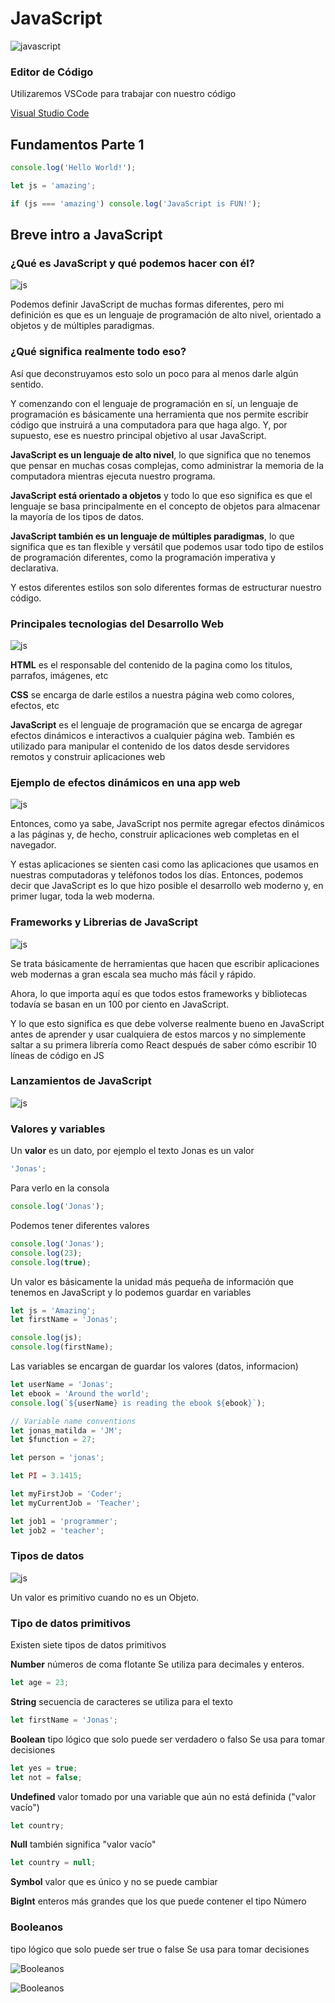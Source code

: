 # JavaScript

![javascript](https://icongr.am/devicon/javascript-original.svg?size=128&color=currentColor)

### Editor de Código

Utilizaremos VSCode para trabajar con nuestro código

[Visual Studio Code](https://code.visualstudio.com/)

## Fundamentos Parte 1

```javascript
console.log('Hello World!');
```

```javascript
let js = 'amazing';

if (js === 'amazing') console.log('JavaScript is FUN!');
```

## Breve intro a JavaScript

### ¿Qué es JavaScript y qué podemos hacer con él?

![js](https://github.com/hugoorlando/javascript/blob/main/img/js_1.png)

Podemos definir JavaScript de muchas formas diferentes, pero mi definición es que es un lenguaje de programación de alto nivel, orientado a objetos y de múltiples paradigmas.

### ¿Qué significa realmente todo eso?

Así que deconstruyamos esto solo un poco para al menos darle algún sentido.

Y comenzando con el lenguaje de programación en sí, un lenguaje de programación es básicamente una herramienta que nos permite escribir código que instruirá a una computadora para que haga algo. Y, por supuesto, ese es nuestro principal objetivo al usar JavaScript.

**JavaScript es un lenguaje de alto nivel**, lo que significa que no tenemos que pensar en muchas cosas complejas, como administrar la memoria de la computadora mientras ejecuta nuestro programa.

**JavaScript está orientado a objetos** y todo lo que eso significa es que el lenguaje se basa principalmente en el concepto de objetos para almacenar la mayoría de los tipos de datos.

**JavaScript también es un lenguaje de múltiples paradigmas**, lo que significa que es tan flexible y versátil que podemos usar todo tipo de estilos de programación diferentes, como la programación imperativa y declarativa.

Y estos diferentes estilos son solo diferentes formas de estructurar nuestro código.

### Principales tecnologias del Desarrollo Web

![js](https://github.com/hugoorlando/javascript/blob/main/img/js_2.png)

**HTML** es el responsable del contenido de la pagina como los titulos, parrafos, imágenes, etc

**CSS** se encarga de darle estilos a nuestra página web como colores, efectos, etc

**JavaScript** es el lenguaje de programación que se encarga de agregar efectos dinámicos e interactivos a cualquier página web. También es utilizado para manipular el contenido de los datos desde servidores remotos y construir aplicaciones web

### Ejemplo de efectos dinámicos en una app web

![js](https://github.com/hugoorlando/javascript/blob/main/img/js_3.png)

Entonces, como ya sabe, JavaScript nos permite agregar efectos dinámicos a las páginas y, de hecho, construir aplicaciones web completas en el navegador.

Y estas aplicaciones se sienten casi como las aplicaciones que usamos en nuestras computadoras y teléfonos todos los días. Entonces, podemos decir que JavaScript es lo que hizo posible el desarrollo web moderno y, en primer lugar, toda la web moderna.

### Frameworks y Librerias de JavaScript

![js](https://github.com/hugoorlando/javascript/blob/main/img/js_4.png)

Se trata básicamente de herramientas que hacen que escribir aplicaciones web modernas a gran escala sea mucho más fácil y rápido.

Ahora, lo que importa aquí es que todos estos frameworks y bibliotecas todavía se basan en un 100 por ciento en JavaScript.

Y lo que esto significa es que debe volverse realmente bueno en JavaScript antes de aprender y usar cualquiera de estos marcos y no simplemente saltar a su primera librería como React después de saber cómo escribir 10 líneas de código en JS

### Lanzamientos de JavaScript

![js](https://github.com/hugoorlando/javascript/blob/main/img/js_5.png)

### Valores y variables

Un **valor** es un dato, por ejemplo el texto Jonas es un valor

```javascript
'Jonas';
```

Para verlo en la consola

```javascript
console.log('Jonas');
```

Podemos tener diferentes valores

```javascript
console.log('Jonas');
console.log(23);
console.log(true);
```

Un valor es básicamente la unidad más pequeña de información que tenemos en JavaScript y lo podemos guardar en variables

```javascript
let js = 'Amazing';
let firstName = 'Jonas';

console.log(js);
console.log(firstName);
```

Las variables se encargan de guardar los valores (datos, informacion)

```javascript
let userName = 'Jonas';
let ebook = 'Around the world';
console.log(`${userName} is reading the ebook ${ebook}`);
```

```javascript
// Variable name conventions
let jonas_matilda = 'JM';
let $function = 27;

let person = 'jonas';

let PI = 3.1415;

let myFirstJob = 'Coder';
let myCurrentJob = 'Teacher';

let job1 = 'programmer';
let job2 = 'teacher';
```

### Tipos de datos

![js](https://github.com/hugoorlando/javascript/blob/main/img/js_6.png)

Un valor es primitivo cuando no es un Objeto.

### Tipo de datos primitivos

Existen siete tipos de datos primitivos

**Number** números de coma flotante Se utiliza para decimales y enteros.

```javascript
let age = 23;
```

**String** secuencia de caracteres se utiliza para el texto

```javascript
let firstName = 'Jonas';
```

**Boolean** tipo lógico que solo puede ser verdadero o falso Se usa para tomar decisiones

```javascript
let yes = true;
let not = false;
```

**Undefined** valor tomado por una variable que aún no está definida ("valor vacío")

```javascript
let country;
```

**Null** también significa "valor vacío"

```javascript
let country = null;
```

**Symbol** valor que es único y no se puede cambiar

**BigInt** enteros más grandes que los que puede contener el tipo Número

### Booleanos

tipo lógico que solo puede ser true o false Se usa para tomar decisiones

![Booleanos](https://github.com/hugoorlando/javascript/blob/main/img/js_7.png)

![Booleanos](https://github.com/hugoorlando/javascript/blob/main/img/js_8.png)

